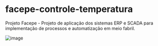 # facepe-controle-temperatura
Projeto Facepe - Projeto de aplicação dos sistemas ERP e SCADA para implementação de processos e automatização em meio fabril.

![image](https://user-images.githubusercontent.com/34813614/217402176-e70ea80f-2046-4cd1-ac8c-3a30d4ee8e3f.png)
